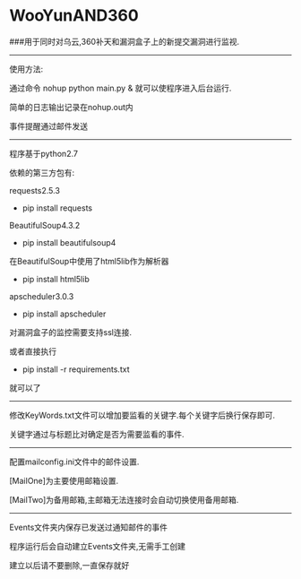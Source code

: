 # WooYunAND360
###用于同时对乌云,360补天和漏洞盒子上的新提交漏洞进行监视.

----
使用方法:


通过命令 nohup python main.py & 就可以使程序进入后台运行.

简单的日志输出记录在nohup.out内

事件提醒通过邮件发送

----


程序基于python2.7

依赖的第三方包有:

requests2.5.3

* pip install requests

BeautifulSoup4.3.2

* pip install beautifulsoup4

在BeautifulSoup中使用了html5lib作为解析器

* pip install html5lib

apscheduler3.0.3

* pip install apscheduler

对漏洞盒子的监控需要支持ssl连接.

或者直接执行

* pip install -r requirements.txt

就可以了

----

修改KeyWords.txt文件可以增加要监看的关键字.每个关键字后换行保存即可.

关键字通过与标题比对确定是否为需要监看的事件.

----

配置mailconfig.ini文件中的邮件设置.

[MailOne]为主要使用邮箱设置.

[MailTwo]为备用邮箱,主邮箱无法连接时会自动切换使用备用邮箱.

----

Events文件夹内保存已发送过通知邮件的事件

程序运行后会自动建立Events文件夹,无需手工创建

建立以后请不要删除,一直保存就好



